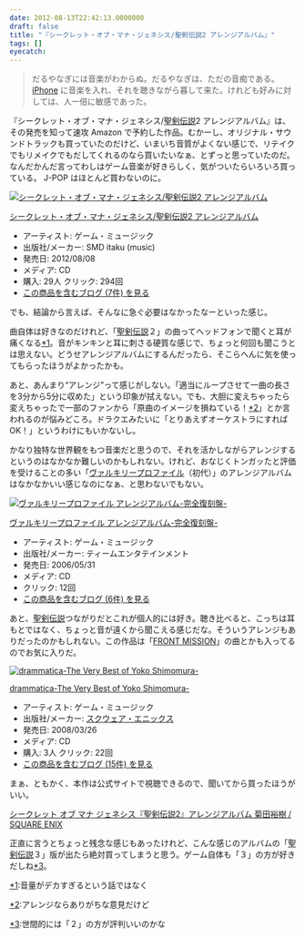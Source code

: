 ```yaml
---
date: 2012-08-13T22:42:13.0000000
draft: false
title: "『シークレット・オブ・マナ・ジェネシス/聖剣伝説2 アレンジアルバム』"
tags: []
eyecatch: 
---
```


<blockquote>
<p>だるやなぎには音楽がわからぬ。だるやなぎは、ただの音痴である。 <a class="keyword" href="http://d.hatena.ne.jp/keyword/iPhone">iPhone</a> に音楽を入れ、それを聴きながら暮して来た。けれども好みに対しては、人一倍に敏感であった。</p>

</blockquote>
<p>『シークレット・オブ・マナ・ジェネシス/<a class="keyword" href="http://d.hatena.ne.jp/keyword/%C0%BB%B7%F5%C5%C1%C0%E2">聖剣伝説</a>2 アレンジアルバム』は、その発売を知って速攻 Amazon で予約した作品。むかーし、オリジナル・サウンドトラックも買っていたのだけど、いまいち音質がよくない感じで、リテイクでもリメイクでもだしてくれるのなら買いたいなぁ、とずっと思っていたのだ。なんだかんだ言ってわしはゲーム音楽が好きらしく、気がついたらいろいろ買っている。 J-POP はほとんど買わないのに。</p><p><div class="hatena-asin-detail"><a href="http://www.amazon.co.jp/exec/obidos/ASIN/B0085DWG0Q/bestylesnet-22/"><img src="http://ecx.images-amazon.com/images/I/615xp9%2BWMiL._SL160_.jpg" class="hatena-asin-detail-image" alt="シークレット・オブ・マナ・ジェネシス/聖剣伝説2 アレンジアルバム" title="シークレット・オブ・マナ・ジェネシス/聖剣伝説2 アレンジアルバム"></a><div class="hatena-asin-detail-info"><p class="hatena-asin-detail-title"><a href="http://www.amazon.co.jp/exec/obidos/ASIN/B0085DWG0Q/bestylesnet-22/">シークレット・オブ・マナ・ジェネシス/聖剣伝説2 アレンジアルバム</a></p><ul><li><span class="hatena-asin-detail-label">アーティスト:</span> ゲーム・ミュージック</li><li><span class="hatena-asin-detail-label">出版社/メーカー:</span> SMD itaku (music)</li><li><span class="hatena-asin-detail-label">発売日:</span> 2012/08/08</li><li><span class="hatena-asin-detail-label">メディア:</span> CD</li><li><span class="hatena-asin-detail-label">購入</span>: 29人 <span class="hatena-asin-detail-label">クリック</span>: 294回</li><li><a href="http://d.hatena.ne.jp/asin/B0085DWG0Q/bestylesnet-22" target="_blank">この商品を含むブログ (7件) を見る</a></li></ul></div><div class="hatena-asin-detail-foot"></div></div></p><p>でも、結論から言えば、そんなに急ぐ必要はなかったなーといった感じ。</p><p>曲自体は好きなのだけれど、「<a class="keyword" href="http://d.hatena.ne.jp/keyword/%C0%BB%B7%F5%C5%C1%C0%E2">聖剣伝説</a>２」の曲ってヘッドフォンで聞くと耳が痛くなる<a href="#f1" name="fn1" title="音量がデカすぎるという話ではなく">*1</a>。音がキンキンと耳に刺さる硬質な感じで、ちょっと何回も聞こうとは思えない。どうせアレンジアルバムにするんだったら、そこらへんに気を使ってもらったほうがよかったかも。</p><p>あと、あんまり“アレンジ”って感じがしない。「適当にループさせて一曲の長さを3分から5分に収めた」という印象が拭えない。でも、大胆に変えちゃったら変えちゃったで一部のファンから「原曲のイメージを損ねている！<a href="#f2" name="fn2" title="アレンジならありがちな意見だけど">*2</a>」とか言われるのが悩みどころ。ドラクエみたいに「とりあえずオーケストラにすればOK！」というわけにもいかないし。</p><p>かなり独特な世界観をもつ音楽だと思うので、それを活かしながらアレンジするというのはなかなか難しいのかもしれない。けれど、おなじくトンガッたと評価を受けることの多い「<a class="keyword" href="http://d.hatena.ne.jp/keyword/%A5%F4%A5%A1%A5%EB%A5%AD%A5%EA%A1%BC%A5%D7%A5%ED%A5%D5%A5%A1%A5%A4%A5%EB">ヴァルキリープロファイル</a>（初代）」のアレンジアルバムはなかなかいい感じなのになぁ、と思わないでもない。</p><p><div class="hatena-asin-detail"><a href="http://www.amazon.co.jp/exec/obidos/ASIN/B000F4MPJA/bestylesnet-22/"><img src="http://ecx.images-amazon.com/images/I/61TZJPK5qmL._SL160_.jpg" class="hatena-asin-detail-image" alt="ヴァルキリープロファイル アレンジアルバム-完全復刻盤-" title="ヴァルキリープロファイル アレンジアルバム-完全復刻盤-"></a><div class="hatena-asin-detail-info"><p class="hatena-asin-detail-title"><a href="http://www.amazon.co.jp/exec/obidos/ASIN/B000F4MPJA/bestylesnet-22/">ヴァルキリープロファイル アレンジアルバム-完全復刻盤-</a></p><ul><li><span class="hatena-asin-detail-label">アーティスト:</span> ゲーム・ミュージック</li><li><span class="hatena-asin-detail-label">出版社/メーカー:</span> ティームエンタテインメント</li><li><span class="hatena-asin-detail-label">発売日:</span> 2006/05/31</li><li><span class="hatena-asin-detail-label">メディア:</span> CD</li><li> <span class="hatena-asin-detail-label">クリック</span>: 12回</li><li><a href="http://d.hatena.ne.jp/asin/B000F4MPJA/bestylesnet-22" target="_blank">この商品を含むブログ (6件) を見る</a></li></ul></div><div class="hatena-asin-detail-foot"></div></div></p><p>あと、<a class="keyword" href="http://d.hatena.ne.jp/keyword/%C0%BB%B7%F5%C5%C1%C0%E2">聖剣伝説</a>つながりだとこれが個人的には好き。聴き比べると、こっちは耳もとではなく、ちょっと音が遠くから聞こえる感じだな。そういうアレンジもありだったのかもしれない。この作品は「<a class="keyword" href="http://d.hatena.ne.jp/keyword/FRONT%20MISSION">FRONT MISSION</a>」の曲とかも入ってるのでお気に入りだ。</p><p><div class="hatena-asin-detail"><a href="http://www.amazon.co.jp/exec/obidos/ASIN/B0013FCPDG/bestylesnet-22/"><img src="http://ecx.images-amazon.com/images/I/510BlSr0PRL._SL160_.jpg" class="hatena-asin-detail-image" alt="drammatica-The Very Best of Yoko Shimomura-" title="drammatica-The Very Best of Yoko Shimomura-"></a><div class="hatena-asin-detail-info"><p class="hatena-asin-detail-title"><a href="http://www.amazon.co.jp/exec/obidos/ASIN/B0013FCPDG/bestylesnet-22/">drammatica-The Very Best of Yoko Shimomura-</a></p><ul><li><span class="hatena-asin-detail-label">アーティスト:</span> ゲーム・ミュージック</li><li><span class="hatena-asin-detail-label">出版社/メーカー:</span> <a class="keyword" href="http://d.hatena.ne.jp/keyword/%A5%B9%A5%AF%A5%A6%A5%A7%A5%A2%A1%A6%A5%A8%A5%CB%A5%C3%A5%AF%A5%B9">スクウェア・エニックス</a></li><li><span class="hatena-asin-detail-label">発売日:</span> 2008/03/26</li><li><span class="hatena-asin-detail-label">メディア:</span> CD</li><li><span class="hatena-asin-detail-label">購入</span>: 3人 <span class="hatena-asin-detail-label">クリック</span>: 22回</li><li><a href="http://d.hatena.ne.jp/asin/B0013FCPDG/bestylesnet-22" target="_blank">この商品を含むブログ (15件) を見る</a></li></ul></div><div class="hatena-asin-detail-foot"></div></div></p><p>まぁ、ともかく、本作は公式サイトで視聴できるので、聞いてから買ったほうがいい。</p><p><a href="http://www.square-enix.co.jp/music/sem/page/seiken2_somg/">&#x30B7;&#x30FC;&#x30AF;&#x30EC;&#x30C3;&#x30C8; &#x30AA;&#x30D6; &#x30DE;&#x30CA; &#x30B8;&#x30A7;&#x30CD;&#x30B7;&#x30B9;&#x300E;&#x8056;&#x5263;&#x4F1D;&#x8AAC;2&#x300F;&#x30A2;&#x30EC;&#x30F3;&#x30B8;&#x30A2;&#x30EB;&#x30D0;&#x30E0; &#x83CA;&#x7530;&#x88D5;&#x6A39; / SQUARE ENIX</a></p><p>正直に言うとちょっと残念な感じもあったけれど、こんな感じのアルバムの「<a class="keyword" href="http://d.hatena.ne.jp/keyword/%C0%BB%B7%F5%C5%C1%C0%E2">聖剣伝説</a>３」版が出たら絶対買ってしまうと思う。ゲーム自体も「３」の方が好きだしね<a href="#f3" name="fn3" title="世間的には「２」の方が評判いいのかな">*3</a>。</p>
<div class="footnote">
<p class="footnote"><a href="#fn1" name="f1" class="footnote-number">*1</a><span class="footnote-delimiter">:</span><span class="footnote-text">音量がデカすぎるという話ではなく</span></p>
<p class="footnote"><a href="#fn2" name="f2" class="footnote-number">*2</a><span class="footnote-delimiter">:</span><span class="footnote-text">アレンジならありがちな意見だけど</span></p>
<p class="footnote"><a href="#fn3" name="f3" class="footnote-number">*3</a><span class="footnote-delimiter">:</span><span class="footnote-text">世間的には「２」の方が評判いいのかな</span></p>
</div>